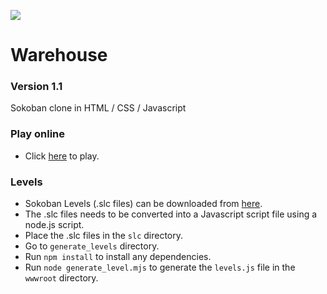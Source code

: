 ![](https://catfacetaro.github.io/Warehouse/svg/icon.svg)

# Warehouse
### Version 1.1
Sokoban clone in HTML / CSS / Javascript

### Play online
- Click [here](https://catfacetaro.github.io/Warehouse/warehouse.html) to play.

### Levels
- Sokoban Levels (.slc files) can be downloaded from [here](https://www.sourcecode.se/sokoban/levels.php).
- The .slc files needs to be converted into a Javascript script file using a node.js script.
- Place the .slc files in the `slc` directory.
- Go to `generate_levels` directory.
- Run `npm install` to install any dependencies.
- Run `node generate_level.mjs` to generate the `levels.js` file in the `wwwroot` directory.
